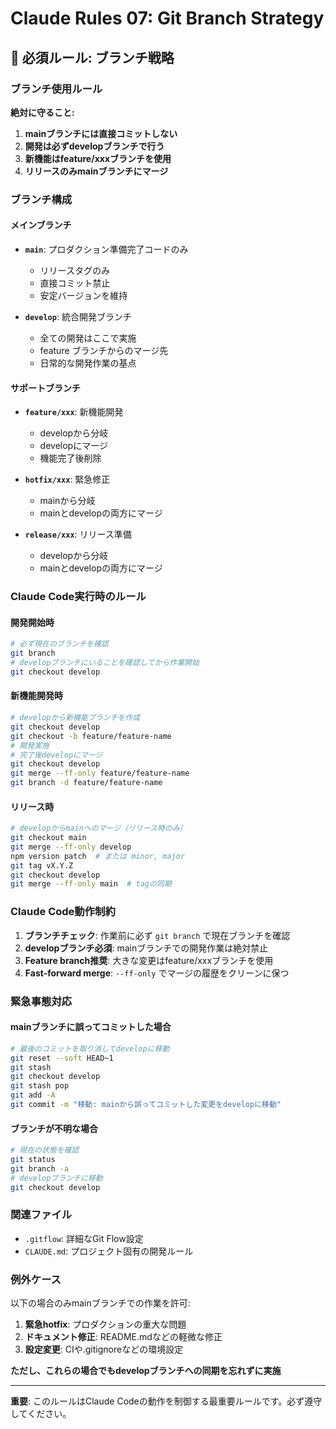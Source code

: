 # Claude Rules 07: Git Branch Strategy

## 🚨 必須ルール: ブランチ戦略

### ブランチ使用ルール

**絶対に守ること:**
1. **mainブランチには直接コミットしない**
2. **開発は必ずdevelopブランチで行う**
3. **新機能はfeature/xxxブランチを使用**
4. **リリースのみmainブランチにマージ**

### ブランチ構成

#### メインブランチ
- **`main`**: プロダクション準備完了コードのみ
  - リリースタグのみ
  - 直接コミット禁止
  - 安定バージョンを維持

- **`develop`**: 統合開発ブランチ
  - 全ての開発はここで実施
  - feature ブランチからのマージ先
  - 日常的な開発作業の基点

#### サポートブランチ
- **`feature/xxx`**: 新機能開発
  - developから分岐
  - developにマージ
  - 機能完了後削除

- **`hotfix/xxx`**: 緊急修正
  - mainから分岐
  - mainとdevelopの両方にマージ

- **`release/xxx`**: リリース準備
  - developから分岐
  - mainとdevelopの両方にマージ

### Claude Code実行時のルール

#### 開発開始時
```bash
# 必ず現在のブランチを確認
git branch
# developブランチにいることを確認してから作業開始
git checkout develop
```

#### 新機能開発時
```bash
# developから新機能ブランチを作成
git checkout develop
git checkout -b feature/feature-name
# 開発実施
# 完了後developにマージ
git checkout develop
git merge --ff-only feature/feature-name
git branch -d feature/feature-name
```

#### リリース時
```bash
# developからmainへのマージ（リリース時のみ）
git checkout main
git merge --ff-only develop
npm version patch  # または minor, major
git tag vX.Y.Z
git checkout develop
git merge --ff-only main  # tagの同期
```

### Claude Code動作制約

1. **ブランチチェック**: 作業前に必ず `git branch` で現在ブランチを確認
2. **developブランチ必須**: mainブランチでの開発作業は絶対禁止
3. **Feature branch推奨**: 大きな変更はfeature/xxxブランチを使用
4. **Fast-forward merge**: `--ff-only` でマージの履歴をクリーンに保つ

### 緊急事態対応

#### mainブランチに誤ってコミットした場合
```bash
# 最後のコミットを取り消してdevelopに移動
git reset --soft HEAD~1
git stash
git checkout develop
git stash pop
git add -A
git commit -m "移動: mainから誤ってコミットした変更をdevelopに移動"
```

#### ブランチが不明な場合
```bash
# 現在の状態を確認
git status
git branch -a
# developブランチに移動
git checkout develop
```

### 関連ファイル

- `.gitflow`: 詳細なGit Flow設定
- `CLAUDE.md`: プロジェクト固有の開発ルール

### 例外ケース

以下の場合のみmainブランチでの作業を許可:
1. **緊急hotfix**: プロダクションの重大な問題
2. **ドキュメント修正**: README.mdなどの軽微な修正
3. **設定変更**: CIや.gitignoreなどの環境設定

**ただし、これらの場合でもdevelopブランチへの同期を忘れずに実施**

---

**重要**: このルールはClaude Codeの動作を制御する最重要ルールです。必ず遵守してください。